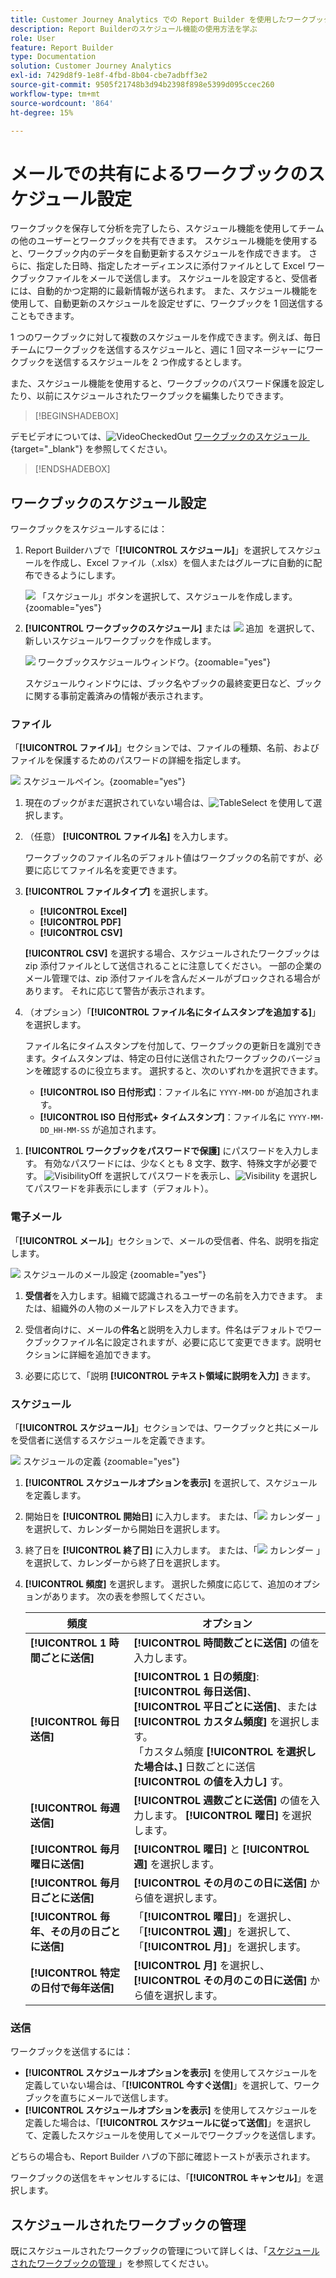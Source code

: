 ```yaml
---
title: Customer Journey Analytics での Report Builder を使用したワークブックのスケジュール設定方法
description: Report Builderのスケジュール機能の使用方法を学ぶ
role: User
feature: Report Builder
type: Documentation
solution: Customer Journey Analytics
exl-id: 7429d8f9-1e8f-4fbd-8b04-cbe7adbff3e2
source-git-commit: 9505f21748b3d94b2398f898e5399d095ccec260
workflow-type: tm+mt
source-wordcount: '864'
ht-degree: 15%

---
```


# メールでの共有によるワークブックのスケジュール設定

ワークブックを保存して分析を完了したら、スケジュール機能を使用してチームの他のユーザーとワークブックを共有できます。 スケジュール機能を使用すると、ワークブック内のデータを自動更新するスケジュールを作成できます。 さらに、指定した日時、指定したオーディエンスに添付ファイルとして Excel ワークブックファイルをメールで送信します。 スケジュールを設定すると、受信者には、自動的かつ定期的に最新情報が送られます。 また、スケジュール機能を使用して、自動更新のスケジュールを設定せずに、ワークブックを 1 回送信することもできます。

1 つのワークブックに対して複数のスケジュールを作成できます。例えば、毎日チームにワークブックを送信するスケジュールと、週に 1 回マネージャーにワークブックを送信するスケジュールを 2 つ作成するとします。

また、スケジュール機能を使用すると、ワークブックのパスワード保護を設定したり、以前にスケジュールされたワークブックを編集したりできます。


>[!BEGINSHADEBOX]

デモビデオについては、![VideoCheckedOut](/help/assets/icons/VideoCheckedOut.svg) [&#x200B; ワークブックのスケジュール &#x200B;](https://video.tv.adobe.com/v/3413079/?quality=12&learn=on){target="_blank"} を参照してください。

>[!ENDSHADEBOX]


## ワークブックのスケジュール設定

ワークブックをスケジュールするには：

1. Report Builderハブで「**[!UICONTROL スケジュール]**」を選択してスケジュールを作成し、Excel ファイル（.xlsx）を個人またはグループに自動的に配布できるようにします。

   ![&#x200B; 「スケジュール」ボタンを選択して、スケジュールを作成します。](./assets/schedule.png){zoomable="yes"}

1. **[!UICONTROL ワークブックのスケジュール]** または ![&#x200B; 追加 &#x200B;](/help/assets/icons/Add.svg) を選択して、新しいスケジュールワークブックを作成します。

   ![&#x200B; ワークブックスケジュールウィンドウ。](./assets/schedule-workbook.png){zoomable="yes"}

   スケジュールウィンドウには、ブック名やブックの最終変更日など、ブックに関する事前定義済みの情報が表示されます。

### ファイル

「**[!UICONTROL ファイル]**」セクションでは、ファイルの種類、名前、およびファイルを保護するためのパスワードの詳細を指定します。

![&#x200B; スケジュールペイン。](./assets/schedule-pane.png){zoomable="yes"}

1. 現在のブックがまだ選択されていない場合は、![TableSelect](/help/assets/icons/TableSelect.svg) を使用して選択します。

1. （任意） **[!UICONTROL ファイル名]** を入力します。

   ワークブックのファイル名のデフォルト値はワークブックの名前ですが、必要に応じてファイル名を変更できます。

1. **[!UICONTROL ファイルタイプ]** を選択します。

   * **[!UICONTROL Excel]**
   * **[!UICONTROL PDF]**
   * **[!UICONTROL CSV]**

   **[!UICONTROL CSV]** を選択する場合、スケジュールされたワークブックは zip 添付ファイルとして送信されることに注意してください。 一部の企業のメール管理では、zip 添付ファイルを含んだメールがブロックされる場合があります。 それに応じて警告が表示されます。

1. （オプション）「**[!UICONTROL ファイル名にタイムスタンプを追加する]**」を選択します。

   ファイル名にタイムスタンプを付加して、ワークブックの更新日を識別できます。タイムスタンプは、特定の日付に送信されたワークブックのバージョンを確認するのに役立ちます。 選択すると、次のいずれかを選択できます。

   * **[!UICONTROL ISO 日付形式]**：ファイル名に `YYYY-MM-DD` が追加されます。
   * **[!UICONTROL ISO 日付形式+ タイムスタンプ]**：ファイル名に `YYYY-MM-DD_HH-MM-SS` が追加されます。

<!-- Does no longer seem to be an option? 
1. (Optional) Select **.zip compression** to compress the file and set up password protection on the file.

    When you make this selection, you're prompted to enter a password to open the file. This is helpful if you have concerns about data security and you want to password protect the workbook. Protecting the file with a password requires you to select **.zip compression**. The password must be at least 8 characters and contain a number and a special character.

    ![Enter a password in the Password protect the workbook field.](./assets/zip-compression.png){zoomable="yes"}{width="55%"}
-->

1. **[!UICONTROL ワークブックをパスワードで保護]** にパスワードを入力します。 有効なパスワードには、少なくとも 8 文字、数字、特殊文字が必要です。 ![VisibilityOff](/help/assets/icons/VisibilityOff.svg) を選択してパスワードを表示し、![Visibility](/help/assets/icons/Visibility.svg) を選択してパスワードを非表示にします（デフォルト）。


### 電子メール

「**[!UICONTROL メール]**」セクションで、メールの受信者、件名、説明を指定します。

![&#x200B; スケジュールのメール設定 &#x200B;](assets/schedule-email.png){zoomable="yes"}

1. **受信者**&#x200B;を入力します。組織で認識されるユーザーの名前を入力できます。 または、組織外の人物のメールアドレスを入力できます。

1. 受信者向けに、メールの&#x200B;**件名**&#x200B;と説明を入力します。件名はデフォルトでワークブックファイル名に設定されますが、必要に応じて変更できます。説明セクションに詳細を追加できます。

1. 必要に応じて、「説明 **[!UICONTROL テキスト領域に説明を入力]** きます。


### スケジュール

「**[!UICONTROL スケジュール]**」セクションでは、ワークブックと共にメールを受信者に送信するスケジュールを定義できます。

![&#x200B; スケジュールの定義 &#x200B;](assets/schedule-enable.png){zoomable="yes"}

1. **[!UICONTROL スケジュールオプションを表示]** を選択して、スケジュールを定義します。

1. 開始日を **[!UICONTROL 開始日]** に入力します。 または、「![&#x200B; カレンダー &#x200B;](/help/assets/icons/Calendar.svg)」を選択して、カレンダーから開始日を選択します。

1. 終了日を **[!UICONTROL 終了日]** に入力します。 または、「![&#x200B; カレンダー &#x200B;](/help/assets/icons/Calendar.svg)」を選択して、カレンダーから終了日を選択します。

1. **[!UICONTROL 頻度]** を選択します。 選択した頻度に応じて、追加のオプションがあります。 次の表を参照してください。

   | 頻度 | オプション |
   |---|---|
   | **[!UICONTROL 1 時間ごとに送信]** | **[!UICONTROL 時間数ごとに送信]** の値を入力します。 |
   | **[!UICONTROL 毎日送信]** | **[!UICONTROL 1 日の頻度]**:**[!UICONTROL 毎日送信]**、**[!UICONTROL 平日ごとに送信]**、または **[!UICONTROL カスタム頻度]** を選択します。<br/> 「カスタム頻度 **[!UICONTROL を選択した場合は、]** 日数ごとに送信 **[!UICONTROL の値を入力し]** す。 |
   | **[!UICONTROL 毎週送信]** | **[!UICONTROL 週数ごとに送信]** の値を入力します。 **[!UICONTROL 曜日]** を選択します。 |
   | **[!UICONTROL 毎月曜日に送信]** | **[!UICONTROL 曜日]** と **[!UICONTROL 週]** を選択します。 |
   | **[!UICONTROL 毎月日ごとに送信]** | **[!UICONTROL その月のこの日に送信]** から値を選択します。 |
   | **[!UICONTROL 毎年、その月の日ごとに送信]** | 「**[!UICONTROL 曜日]**」を選択し、「**[!UICONTROL 週]**」を選択して、「**[!UICONTROL 月]**」を選択します。 |
   | **[!UICONTROL 特定の日付で毎年送信]** | **[!UICONTROL 月]** を選択し、**[!UICONTROL その月のこの日に送信]** から値を選択します。 |

### 送信

ワークブックを送信するには：

* **[!UICONTROL スケジュールオプションを表示]** を使用してスケジュールを定義していない場合は、「**[!UICONTROL 今すぐ送信]**」を選択して、ワークブックを直ちにメールで送信します。
* **[!UICONTROL スケジュールオプションを表示]** を使用してスケジュールを定義した場合は、「**[!UICONTROL スケジュールに従って送信]**」を選択して、定義したスケジュールを使用してメールでワークブックを送信します。

どちらの場合も、Report Builder ハブの下部に確認トーストが表示されます。

ワークブックの送信をキャンセルするには、「**[!UICONTROL キャンセル]**」を選択します。

## スケジュールされたワークブックの管理

既にスケジュールされたワークブックの管理について詳しくは、「[&#x200B; スケジュールされたワークブックの管理 &#x200B;](/help/report-builder/manage-schedules-reportbuilder.md)」を参照してください。

